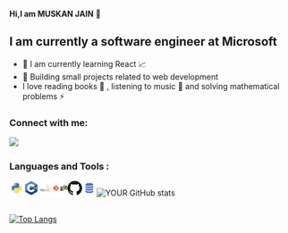 **Hi,I am MUSKAN JAIN** :wave:

## I am currently a software engineer at Microsoft
* :seedling: I am currently learning React :chart_with_upwards_trend:
*  :pencil: Building small projects related to web development
*  I love reading books :book: , listening to music :musical_note: and solving mathematical problems :zap:
### Connect with me: 

[<img src="https://img.shields.io/badge/linkedin-%230077B5.svg?&style=for-the-badge&logo=linkedin&logoColor=white" />](https://www.linkedin.com/in/muskan-jain-8582a9169/)
 
 ### Languages and Tools :
 
 <img align="left" alt="Python" width="26px" src="https://raw.githubusercontent.com/github/explore/78df643247d429f6cc873026c0622819ad797942/topics/python/python.png" />
 <img align="left" alt="CPP" width="26px" src="https://raw.githubusercontent.com/github/explore/78df643247d429f6cc873026c0622819ad797942/topics/cpp/cpp.png" />
 <img align="left" alt="MySQL" width="26px"
 src="https://raw.githubusercontent.com/github/explore/80688e429a7d4ef2fca1e82350fe8e3517d3494d/topics/mysql/mysql.png" />
 <img align="left" alt="Git" width="26px" src="https://raw.githubusercontent.com/github/explore/80688e429a7d4ef2fca1e82350fe8e3517d3494d/topics/git/git.png" />
 <img align="left" alt="GitHub" width="26px" src="https://raw.githubusercontent.com/github/explore/78df643247d429f6cc873026c0622819ad797942/topics/github/github.png" />
 <img align="left" alt="SQL" width="26px" 
 src="https://raw.githubusercontent.com/github/explore/78df643247d429f6cc873026c0622819ad797942/topics/sql/sql.png" />
 
 
 
 ## 
 ![YOUR GitHub stats](https://github-readme-stats.vercel.app/api?username=muskanapp) 
 
 ##
 [![Top Langs](https://github-readme-stats.vercel.app/api/top-langs/?username=muskanapp)](https://github.com/anuraghazra/github-readme-stats)

 
  
